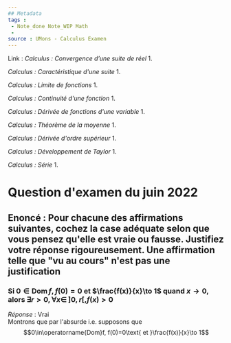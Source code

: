 ```yaml
---
## Metadata
tags : 
 - Note_done Note_WIP Math
 - 
source : UMons - Calculus Examen
---
```


Link :
_Calculus : Convergence d’une suite de réel_
1.

_Calculus : Caractéristique d'une suite_
1.

_Calculus : Limite de fonctions_
1.

_Calculus : Continuité d'une fonction_
1.

_Calculus : Dérivée de fonctions d'une variable_
1.

_Calculus : Théorème de la moyenne_
1.

_Calculus : Dérivée d'ordre supérieur_
1.

_Calculus : Développement de Taylor_
1.

_Calculus : Série_
1. 

# Question  d'examen du juin 2022
## Enoncé : Pour chacune des affirmations suivantes, cochez la case adéquate selon que vous pensez qu'elle est vraie ou fausse. Justifiez votre réponse rigoureusement. Une affirmation telle que "vu au cours" n'est pas une justification
### Si $0\in\operatorname{Dom}f, f(0)=0$ et $\frac{f(x)}{x}\to 1$ quand $x\to 0$, alors $\exists r>0,\forall x\in\ ]0,r[, f(x)>0$ 
_Réponse_ : Vrai
\
Montrons que par l'absurde i.e. supposons que $$0\in\operatorname{Dom}f, f(0)=0\text{ et }\frac{f(x)}{x}\to 1$$ 
